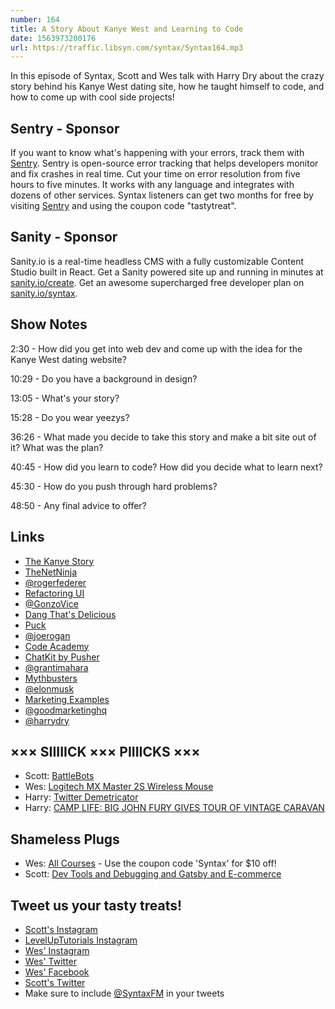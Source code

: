 ```yaml
---
number: 164
title: A Story About Kanye West and Learning to Code
date: 1563973200176
url: https://traffic.libsyn.com/syntax/Syntax164.mp3
---
```


In this episode of Syntax, Scott and Wes talk with Harry Dry about the crazy story behind his Kanye West dating site, how he taught himself to code, and how to come up with cool side projects!

## Sentry - Sponsor

If you want to know what's happening with your errors, track them with [Sentry](https://sentry.io/). Sentry is open-source error tracking that helps developers monitor and fix crashes in real time. Cut your time on error resolution from five hours to five minutes. It works with any language and integrates with dozens of other services. Syntax listeners can get two months for free by visiting [Sentry](https://sentry.io/) and using the coupon code "tastytreat".

## Sanity - Sponsor

Sanity.io is a real-time headless CMS with a fully customizable Content Studio built in React. Get a Sanity powered site up and running in minutes at [sanity.io/create](https://www.sanity.io/create). Get an awesome supercharged free developer plan on [sanity.io/syntax](https://www.sanity.io/syntax).

## Show Notes

2:30 - How did you get into web dev and come up with the idea for the Kanye West dating website?

10:29 - Do you have a background in design?

13:05 - What's your story?

15:28 - Do you wear yeezys?

36:26 - What made you decide to take this story and make a bit site out of it? What was the plan?

40:45 - How did you learn to code? How did you decide what to learn next?

45:30 - How do you push through hard problems?

48:50 - Any final advice to offer?

## Links
* [The Kanye Story](https://thekanyestory.com/)
* [TheNetNinja](https://www.youtube.com/channel/UCW5YeuERMmlnqo4oq8vwUpg)
* [@rogerfederer](https://twitter.com/rogerfederer)
* [Refactoring UI](https://refactoringui.com/)
* [@GonzoVice](https://twitter.com/GonzoVice)
* [Dang That's Delicious](https://github.com/spences10/dang-thats-delicious)
* [Puck](https://www.puck-js.com/)
* [@joerogan](https://twitter.com/joerogan)
* [Code Academy](https://www.codecademy.com/)
* [ChatKit by Pusher](https://pusher.com/chatkit)
* [@grantimahara](https://twitter.com/grantimahara)
* [Mythbusters](https://www.sciencechannel.com/tv-shows/mythbusters-on-science/)
* [@elonmusk](https://twitter.com/elonmusk)
* [Marketing Examples](https://marketingexamples.com/)
* [@goodmarketinghq](https://twitter.com/goodmarketinghq)
* [@harrydry](https://twitter.com/harrydry)

## ××× SIIIIICK ××× PIIIICKS ×××
* Scott: [BattleBots](https://battlebots.com/)
* Wes: [Logitech MX Master 2S Wireless Mouse](https://amzn.to/2RKtPVU)
* Harry: [Twitter Demetricator](https://bengrosser.com/projects/twitter-demetricator/)
* Harry: [CAMP LIFE: BIG JOHN FURY GIVES TOUR OF VINTAGE CARAVAN](https://www.youtube.com/watch?v=MX58yJt1170)

## Shameless Plugs
* Wes: [All Courses](https://wesbos.com/courses) - Use the coupon code 'Syntax' for $10 off!
* Scott: [Dev Tools and Debugging and Gatsby and E-commerce](https://leveluptutorials.com/pro)

## Tweet us your tasty treats!
* [Scott's Instagram](https://www.instagram.com/stolinski/)
* [LevelUpTutorials Instagram](https://www.instagram.com/LevelUpTutorials/)
* [Wes' Instagram](https://www.instagram.com/wesbos/)
* [Wes' Twitter](https://twitter.com/wesbos)
* [Wes' Facebook](https://www.facebook.com/wesbos.developer)
* [Scott's Twitter](https://twitter.com/stolinski)
* Make sure to include [@SyntaxFM](https://twitter.com/SyntaxFM) in your tweets